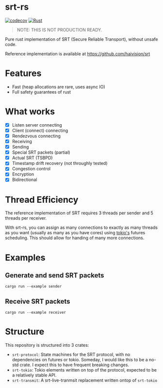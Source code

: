 # srt-rs

[![codecov][codecov badge]][codecov] [![Rust](https://github.com/russelltg/srt-rs/actions/workflows/rust.yml/badge.svg)](https://github.com/russelltg/srt-rs/actions/workflows/rust.yml)


> NOTE: THIS IS NOT PRODUCTION READY.

Pure rust implementation of SRT (Secure Reliable Transport), without unsafe code.

Reference implementation is available at https://github.com/haivision/srt

# Features

- Fast (heap allocations are rare, uses async IO)
- Full safety guarantees of rust

# What works

- [x] Listen server connecting
- [x] Client (connect) connecting
- [x] Rendezvous connecting
- [x] Receiving
- [x] Sending
- [x] Special SRT packets (partial)
- [x] Actual SRT (TSBPD)
- [x] Timestamp drift recovery (not throughly tested)
- [x] Congestion control
- [x] Encryption
- [x] Bidirectional

# Thread Efficiency

The reference implementation of SRT requires 3 threads per sender and 5 threads per receiver. 

With srt-rs, you can assign as many connections to exactly as many threads as you want (usually as many as you have cores) using
[tokio's][tokio] futures scheduling. This should allow for handing of many more connections.

# Examples

## Generate and send SRT packets

```
cargo run --example sender
```

## Receive SRT packets

```
cargo run --example receiver
```

# Structure

This repository is structured into 3 crates:
* `srt-protocol`: State machines for the SRT protocol, with no dependencies on futures or tokio. Someday, I would like this to be a no-std crate. I expect this to have frequent breaking changes.
* `srt-tokio`: Tokio elements written on top of the protocol, expected to be a relatively stable API.
* `srt-transmit`: A srt-live-tranmsit replacement written ontop of `srt-tokio`

[codecov]: https://codecov.io/gh/russelltg/srt-rs
[codecov badge]: https://codecov.io/gh/russelltg/srt-rs/branch/master/graph/badge.svg

[build]: https://russelltg.visualstudio.com/srt-rs/_build/latest?definitionId=2&branchName=master
[linux badge]: https://russelltg.visualstudio.com/srt-rs/_apis/build/status/russelltg.srt-rs?branchName=master&stageName=Multi%20OS%20native%20tests&jobName=Cargo%20test&configuration=Cargo%20test%20Linux
[macos badge]: https://russelltg.visualstudio.com/srt-rs/_apis/build/status/russelltg.srt-rs?branchName=master&stageName=Multi%20OS%20native%20tests&jobName=Cargo%20test&configuration=Cargo%20test%20MacOS
[windows badge]: https://russelltg.visualstudio.com/srt-rs/_apis/build/status/russelltg.srt-rs?branchName=master&stageName=Multi%20OS%20native%20tests&jobName=Cargo%20test&configuration=Cargo%20test%20Windows

[tokio]: https://tokio.rs
